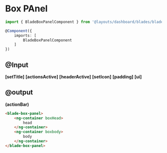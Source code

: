 # Box PAnel

```ts
import { BladeBoxPanelComponent } from '@layouts/dashboard/blades/blade-box-panel/blade-box-panel.component';

@Component({
    imports: [
        BladeBoxPanelComponent
    ]
})
```

@Input
---

__[setTitle]__ <!-- string -->
__[actionsActive]__ <!-- bool -->
__[headerActive]__ <!-- bool -->
__[setIcon]__ <!-- string -->
__[padding]__ <!-- bool -->
__[ui]__ <!-- string = UiBoxpanel.i -->

@output
---

__(actionBar)__ <!-- string = ActionName.i -->


```html
<blade-box-panel>
    <ng-container boxHead>
        head
    </ng-container>
    <ng-container boxbody>
        body
    </ng-container>
</blade-box-panel>
```